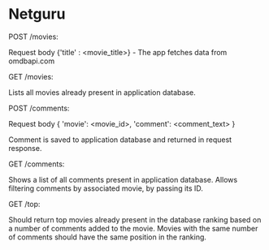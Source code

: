 # Netguru

POST /movies:

Request body {'title' : <movie_title>} - The app fetches data from omdbapi.com

GET /movies:

Lists all movies already present in application database.

POST /comments:

Request body { 'movie': <movie_id>, 'comment': <comment_text> }

Comment is saved to application database and returned in
request response.

GET /comments:

Shows a list of all comments present in application database.
Allows filtering comments by associated movie, by passing its ID.

GET /top:

Should return top movies already present in the database ranking based
on a number of comments added to the movie.
Movies with the same number of comments should have the same
position in the ranking.